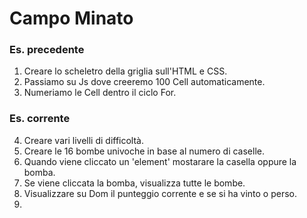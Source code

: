Campo Minato
===
### Es. precedente
1. Creare lo scheletro della griglia sull'HTML e CSS.
2. Passiamo su Js dove creeremo 100 Cell automaticamente.
3. Numeriamo le Cell dentro il ciclo For.

### Es. corrente
4. Creare vari livelli di difficoltà.
5. Creare le 16 bombe univoche in base al numero di caselle.
6. Quando viene cliccato un 'element' mostarare la casella oppure la bomba.
7. Se viene cliccata la bomba, visualizza tutte le bombe.
8. Visualizzare su Dom il punteggio corrente e se si ha vinto o perso.
9. 
